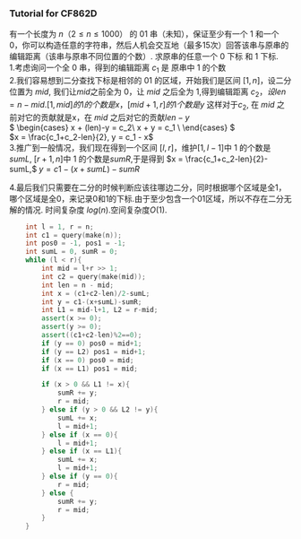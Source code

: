 

### Tutorial for CF862D <br>

有一个长度为 $n（2\le n \le 1000）$ 的 $01$ 串（未知），保证至少有一个 $1$ 和一个 $0$，你可以构造任意的字符串，然后人机会交互地（最多15次）回答该串与原串的编辑距离（该串与原串不同位置的个数）. 求原串的任意一个 $0$ 下标 和 $1$ 下标.
<br>
1.考虑询问一个全 $0$ 串，得到的编辑距离 $c_1$ 是 原串中 $1$ 的个数
<br>
2.我们容易想到二分查找下标是相邻的 $01$ 的区域，开始我们是区间 $[1,n]$，设二分位置为 $mid$, 我们让$mid$之前全为 $0$，让 $mid$ 之后全为 $1$,得到编辑距离 $c_2，设len = n-mid.[1,mid]的1的个数是x，[mid+1,r]的1个数是y$
这样对于$c_2$, 在 $mid$ 之前对它的贡献就是x，在 $mid$ 之后对它的贡献$len-y$
<br>
$
\begin{cases}
  x + (len)-y = c_2\\
  x + y = c_1      \\
\end{cases}
$
<br>
$x = \frac{c_1+c_2-len}{2}, y = c_1 - x$
<br>
3.推广到一般情况，我们现在得到一个区间 $[l,r]$，维护$[1,l-1]$中 1 的个数是$sumL$, $[r+1,n]$中 1 的个数是$sumR$,于是得到
$x = \frac{c_1+c_2-len}{2}-sumL,$
$y = c1 - (x+sumL) - sumR$

4.最后我们只需要在二分的时候判断应该往哪边二分，同时根据哪个区域是全1，哪个区域是全0，来记录0和1的下标.由于至少包含一个01区域，所以不存在二分无解的情况.
时间复杂度 $log(n)$.空间复杂度$O(1)$.
<br>
```cpp
    int l = 1, r = n;
    int c1 = query(make(n));
    int pos0 = -1, pos1 = -1;
    int sumL = 0, sumR = 0;
    while (l < r){
        int mid = l+r >> 1;
        int c2 = query(make(mid));
        int len = n - mid;
        int x = (c1+c2-len)/2-sumL;
        int y = c1-(x+sumL)-sumR;
        int L1 = mid-l+1, L2 = r-mid;
        assert(x >= 0);
        assert(y >= 0);
        assert((c1+c2-len)%2==0);
        if (y == 0) pos0 = mid+1;
        if (y == L2) pos1 = mid+1;
        if (x == 0) pos0 = mid;
        if (x == L1) pos1 = mid;

        if (x > 0 && L1 != x){
            sumR += y;
            r = mid;
        } else if (y > 0 && L2 != y){
            sumL += x;
            l = mid+1;
        } else if (x == 0){
            l = mid+1;
        } else if (x == L1){
            sumL += x;
            l = mid+1;
        } else if (y == 0){
            r = mid;
        } else {
            sumR += y;
            r = mid;
        }
    }
```
<br>
<br>
<br>
<br>
<br>
<br>